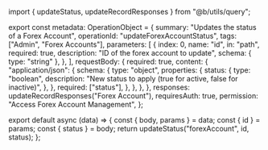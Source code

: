 import { updateStatus, updateRecordResponses } from "@b/utils/query";

export const metadata: OperationObject = {
  summary: "Updates the status of a Forex Account",
  operationId: "updateForexAccountStatus",
  tags: ["Admin", "Forex Accounts"],
  parameters: [
    {
      index: 0,
      name: "id",
      in: "path",
      required: true,
      description: "ID of the forex account to update",
      schema: { type: "string" },
    },
  ],
  requestBody: {
    required: true,
    content: {
      "application/json": {
        schema: {
          type: "object",
          properties: {
            status: {
              type: "boolean",
              description:
                "New status to apply (true for active, false for inactive)",
            },
          },
          required: ["status"],
        },
      },
    },
  },
  responses: updateRecordResponses("Forex Account"),
  requiresAuth: true,
  permission: "Access Forex Account Management",
};

export default async (data) => {
  const { body, params } = data;
  const { id } = params;
  const { status } = body;
  return updateStatus("forexAccount", id, status);
};

